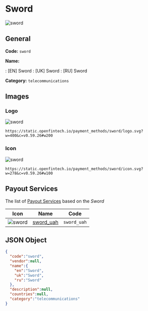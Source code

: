 
# Sword 
![sword](https://static.openfintech.io/payment_methods/sword/logo.svg?w=400&c=v0.59.26#w200)  

## General 
**Code:** `sword` 
 
**Name:** 
 
:	[EN] Sword 
:	[UK] Sword 
:	[RU] Sword 
 
**Category:** `telecommunications` 
 

## Images 

### Logo 
![sword](https://static.openfintech.io/payment_methods/sword/logo.svg?w=400&c=v0.59.26#w200)  

```
https://static.openfintech.io/payment_methods/sword/logo.svg?w=400&c=v0.59.26#w200
```  

### Icon 
![sword](https://static.openfintech.io/payment_methods/sword/icon.svg?w=278&c=v0.59.26#w100)  

```
https://static.openfintech.io/payment_methods/sword/icon.svg?w=278&c=v0.59.26#w100
```  

## Payout Services 
 
The list of [Payout Services](/payout-services/) based on the _Sword_ 

|Icon|Name|Code| 
|:---:|:---:|:---:| 
|![sword](https://static.openfintech.io/payout_methods/sword/icon.png?w=278&c=v0.59.26#w40) |[sword_uah](/payout-services/sword_uah/)|`sword_uah`| 
 

## JSON Object 

```json
{
  "code":"sword",
  "vendor":null,
  "name":{
    "en":"Sword",
    "uk":"Sword",
    "ru":"Sword"
  },
  "description":null,
  "countries":null,
  "category":"telecommunications"
}
```  
